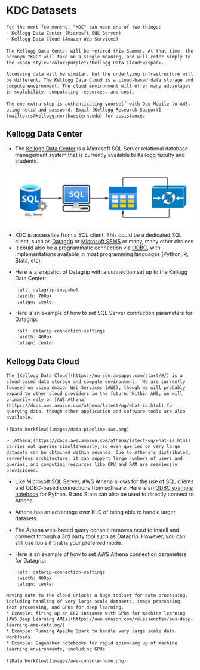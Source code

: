 # KDC Datasets


```{warning}
For the next few months, "KDC" can mean one of two things:
- Kellogg Data Center (Microsft SQL Server)
- Kellogg Data Cloud (Amazon Web Services)

The Kellogg Data Center will be retired this Summer. At that time, the acronym "KDC" will take on a single meaning, and will refer simply to the <span style="color:purple">*Kellogg Data Cloud*</span>.
```

```{admonition} How does this change things?
Accessing data will be similar, but the underlying infrastructure will be different. The Kellogg Data Cloud is a cloud-based data storage and compute environment. The cloud environment will offer many advantages in scalability, computating resources, and cost.

The one extra step is authenticating yourself with Duo Mobile to AWS, using netid and password. Email [Kellogg Research Support](mailto:rs@kellogg.northwestern.edu) for assistance.
```

## Kellogg Data Center

*  The [Kellogg Data Center](https://www.kellogg.northwestern.edu/research-support/computing/kellogg-data-center.aspx) is a Microsoft SQL Server relational database management system that is currently available to Kellogg faculty and students.

![Data Workflow](images/data-pipeline-sql-server.png)
- KDC is accessible from a *SQL* client. This could be a dedicated SQL client, such as [Datagrip](https://www.jetbrains.com/datagrip/) or [Microsoft SSMS](https://learn.microsoft.com/en-us/sql/ssms/download-sql-server-management-studio-ssms?view=sql-server-ver16) or many, many other choices
- It could also be a programmatic connection via [ODBC](https://en.wikipedia.org/wiki/Open_Database_Connectivity), with implementations available in most programming languages (Python, R, Stata, etc).

* Here is a snapshot of Datagrip with a connection set up to the Kellogg Data Center:

```{image} ./images/kdc-datgrip-snapshot.png
    :alt: datagrip-snapshot
    :width: 700px
    :align: center
```

* Here is an example of how to set SQL Server connection parameters for Datagrip:

```{image} ./images/kdc-connection-settings-datagrip.png
    :alt: datarip-connection-settings
    :width: 400px
    :align: center
```

## Kellogg Data Cloud

```{note}
The [Kellogg Data Cloud](https://nu-sso.awsapps.com/start/#/) is a cloud-based data storage and compute environment.  We are currently focused on using Amazon Web Services (AWS), though we will probably expand to other cloud providers in the future. Within AWS, we will primarily rely on [AWS Athena](https://docs.aws.amazon.com/athena/latest/ug/what-is.html) for querying data, though other application and software tools are also available.

![Data Workflow](images/data-pipeline-aws.png)
```

```{admonition} Athena Marketing Copy
> [Athena](https://docs.aws.amazon.com/athena/latest/ug/what-is.html) carries out queries simultaneously, so even queries on very large datasets can be obtained within seconds. Due to Athena’s distributed, serverless architecture, it can support large numbers of users and queries, and computing resources like CPU and RAM are seamlessly provisioned.
```

* Like Microsoft SQL Server, AWS Athena allows for the use of SQL clients and ODBC-based connections from software. Here is an [ODBC example notebook](https://github.com/rs-kellogg/data-the-right-way/blob/main/comscore-project/comscore-odbc.ipynb) for Python. R and Stata can also be used to directly connect to Athena.
* Athena has an advantage over KLC of being able to handle larger datasets.
* The Athena web-based query console removes need to install and connect through a 3rd party tool such as Datagrip. However, you can still use tools if that is your preferred mode.

* Here is an example of how to set AWS Athena connection parameters for Datagrip:

```{image} ./images/aws-connection-settings-datagrip.png
    :alt: datarip-connection-settings
    :width: 400px
    :align: center
```


```{admonition} Benefits of moving to the cloud
Moving data to the cloud unlocks a huge toolset for data processing, including handling of very large scale datasets, image processing, text processing, and GPUs for deep learning.
* Example: firing up an EC2 instance with GPUs for machine learning [AWS Deep Learning AMIs](https://aws.amazon.com/releasenotes/aws-deep-learning-ami-catalog/)
* Example: Running Apache Spark to handle very large scale data workloads.
* Example: Sagemaker notebooks for rapid spinnning up of machine learning environments, including GPUs

![Data Workflow](images/aws-console-home.png)
```


